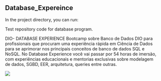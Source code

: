 ## Database_Expereince

In the project directory, you can run:


Test repository code for database program. 

DIO- DATABASE EXPERIENCE
Bootcamp sobre Banco de Dados  DIO para profissionais que procuram uma experiência rápida em Ciência de Dados 
para se aprimorar nos principais conceitos de banco de dados SQL e NoSQL. 
No Database Experience você vai passar por 54 horas de imersão, com experiências educacionais e mentorias exclusivas sobre modelagem de dados, SGBD, EER, arquitetura, 
queries entre outras.  

<div alling = 'center'>
  <img src = 'https://hermes.digitalinnovation.one/tracks/7df7e300-b035-4b09-a7ad-34d1cb18f9a6.png' widith = '30px' />
     
</div>




